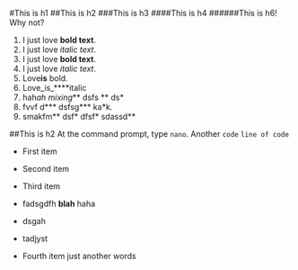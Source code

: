 #This is h1
##This is h2
###This is h3
####This is h4
######This is h6! Why not?
 1. I just love **bold text**.
 2. I just love *italic text*.
 2. I just love __bold text__.
2. I just love _italic text_.
 3. Love**is** bold.
6. Love_is_****italic
 3. hah*ah mixing*** dsfs ** ds*
4. fvvf d*** dsfsg*** ka*k.
5. smakfm** dsf* dfsf* sdassd**

##This is h2
At the command prompt, type `nano`.
Another `code`
`line of code`
  + First item
* Second item
 - Third item
 + fadsgdfh **blah** haha
 * dsgah
 - tadjyst
 + Fourth item 
just another words
